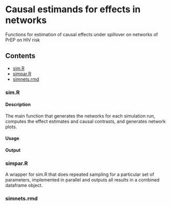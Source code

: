 # Causal estimands for effects in networks
Functions for estimation of causal effects under spillover on networks of PrEP on HIV risk
## Contents 
* [sim.R](/sim.R)
* [simpar.R](/simpar.R)
* [simnets.rmd](/simnets.rmd)
### sim.R
#### Description
The main function that generates the networks for each simulation run, computes the effect estimates and causal contrasts, and generates network plots.
#### Usage
#### Output 

### simpar.R
A wrapper for sim.R that does repeated sampling for a particular set of parameters, implemented in parallel and outputs all results in a combined dataframe object.

### simnets.rmd 
